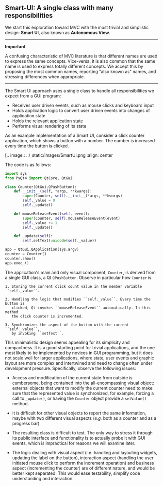 Smart-UI: A single class with many responsibilities
---------------------------------------------------

We start this exploration toward MVC with the most trivial and simplistic design: **Smart UI**, also known as **Autonomous View**. 

----
**Important**
    
A confusing characteristic of MVC literature is that different names are used to express the same concepts. Vice-versa, it is also common that the same name is used to express totally different concepts. We accept this by proposing the most common names, reporting "also known as" names, and stressing differences when appropriate.

----


The Smart UI approach uses a single class to handle all responsibilities we expect from a GUI program:

   - Receives user driven events, such as mouse clicks and keyboard input
   - Holds application logic to convert user driven events into changes of application state
   - Holds the relevant application state
   - Performs visual rendering of its state

As an example implementation of a Smart UI, consider a click counter application, which shows a button with a number. The number is increased every time the button is clicked. 
    
[.. image:: ../_static/images/SmartUI.png
   :align: center

The code is as follows:

```python
import sys
from PyQt4 import QtCore, QtGui

class Counter(QtGui.QPushButton):
    def __init__(self, *args, **kwargs):
        super(Counter, self).__init__(*args, **kwargs)
        self._value = 0
        self._update()

    def mouseReleaseEvent(self, event):
        super(Counter, self).mouseReleaseEvent(event)
        self._value += 1
        self._update()

    def _update(self):
        self.setText(unicode(self._value))

app = QtGui.QApplication(sys.argv)
counter = Counter()
counter.show()
app.exec_()
```

The application's main and only visual component, ``Counter``, is derived from
a single GUI class, a Qt ``QPushButton``. Observe in particular how ``Counter`` is

    1. Storing the current click count value in the member variable ``self._value``. 

    2. Handling the logic that modifies ``self._value``. Every time the button is
       clicked, Qt invokes ``mouseReleaseEvent`` automatically. In this method 
       the click counter is incremented. 

    3. Synchronizes the aspect of the button with the current ``self._value``, 
       by invoking ``setText``.

This minimalistic design seems appealing for its simplicity and compactness.
It is a good starting point for trivial applications, and the one most likely to
be implemented by novices in GUI programming, but it does not scale well for
larger applications, where state, user events and graphic layout are more
complex and intertwined and need to change often under development pressure. 
Specifically, observe the following issues:

   - Access and modification of the current state from outside is cumbersome, being
     contained into the all-encompassing visual object: external objects that want to
     modify the current counter need to make sure that the represented value is
     synchronized, for example, forcing a call to ``_update()``, or having the
    ``Counter`` object provide a ``setValue()`` method.

   - It is difficult for other visual objects to report the same information,
     maybe with two different visual aspects (*e.g.* both as a counter and as a
     progress bar)

   - The resulting class is difficult to test. The only way to stress it through
     its public interface and functionality is to actually probe it with GUI
     events, which is impractical for reasons we will examine later.

   - The logic dealing with visual aspect (i.e. handling and layouting widgets,
     updating the label on the button), interaction aspect (handling the user
     initiated mouse click to perform the increment operation) and business aspect
     (incrementing the counter) are of different nature, and would be better kept
     separated. This would ease testability, simplify code understanding and
     interaction.


